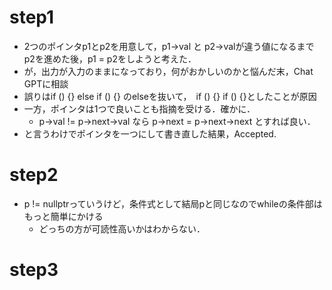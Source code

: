# step1
- 2つのポインタp1とp2を用意して，p1->val と p2->valが違う値になるまでp2を進めた後，p1 = p2をしようと考えた．
- が，出力が入力のままになっており，何がおかしいのかと悩んだ末，Chat GPTに相談
- 誤りはif () {} else if () {} のelseを抜いて，　if () {} if () {}としたことが原因
- 一方，ポインタは1つで良いことも指摘を受ける．確かに．
  - p->val != p->next->val なら p->next = p->next->next とすれば良い．
- と言うわけでポインタを一つにして書き直した結果，Accepted.
# step2
- p != nullptrっていうけど，条件式として結局pと同じなのでwhileの条件部はもっと簡単にかける
  - どっちの方が可読性高いかはわからない．
# step3
